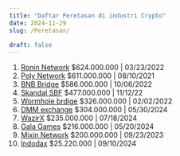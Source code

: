 ```yaml
---
title: "Daftar Peretasan di industri Crypto"
date: 2024-11-29
slug: /Peretasan/

draft: false
---
```


1. [Ronin Network](https://bitpaus.com/kronologi-peretasan-ronin-network/)
   $624.000.000 | 03/23/2022
2. [Poly Network](https://bitpaus.com/kronologi-peretasan-polynetwork/)
   $611.000.000 | 08/10/2021
3. [BNB Bridge](https://bitpaus.com/kronologi-peretasan-binance/)
   $586.000.000 | 10/06/2022
4. [Skandal SBF](https://bitpaus.com/skandal-sbf-dan-keruntuhan-ftx/)
   $477.000.000 | 11/12/22
5. [Wormhole brdige](https://bitpaus.com/kronologi-peretasan-wormhole/)
   $326.000.000 | 02/02/2022
6. [DMM exchange](https://bitpaus.com/kronologi-peretasan-crypto-dmm/)
   $304.000.000 | 05/30/2024
7. [WazirX](https://bitpaus.com/kronologi-peretasan-wazirx/)
   $235.000.000 | 07/18/2024
8. [Gala Games](https://bitpaus.com/kronologi-peretasan-gala-games/)
   $216.000.000 | 05/20/2024
9. [Mixin Network](https://bitpaus.com/kronologiperetasan-mixin-network/)
   $200.000.000 | 09/23/2023
10. [Indodax](https://bitpaus.com/kronologiperetasan-indodax/)
    $25.220.000 | 09/10/2024
